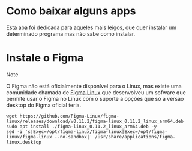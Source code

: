 <!--
📥 Downloads de apps
-->
# Como baixar alguns apps
Esta aba foi dedicada para aqueles mais leigos, que quer instalar um determinado programa mas nào sabe como instalar.

<!--
h1
|[** **]()|
h1 alt
|**↳** [** **]()|
h2
|  **↳** [** **]()|
h3
|    **↳** [** **]()|
-->

# Instale o Figma
> [!NOTE]
> O Figma não está oficialmente disponível para o Linux, mas existe uma comunidade chamada de [Figma Linux](https://github.com/Figma-Linux/figma-linux) que desenvolveu um sofware que permite usar o Figma no Linux com o suporte a opções que só a versào desktop do Figma oficial teria.

```shell
wget https://github.com/Figma-Linux/figma-linux/releases/download/v0.11.2/figma-linux_0.11.2_linux_arm64.deb
sudo apt install ./figma-linux_0.11.2_linux_arm64.deb -y
sed -i 's|Exec=/opt/figma-linux/figma-linux|Exec=/opt/figma-linux/figma-linux --no-sandbox|' /usr/share/applications/figma-linux.desktop
```
